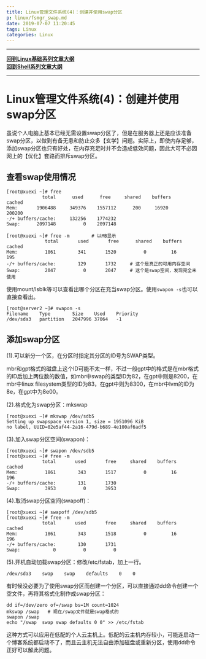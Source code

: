 ```yaml
---
title: Linux管理文件系统(4)：创建并使用swap分区
p: linux/fsmgr_swap.md
date: 2019-07-07 11:20:45
tags: Linux
categories: Linux
---
```


--------

**[回到Linux基础系列文章大纲](/linux/index)**  
**[回到Shell系列文章大纲](/shell/index)**  

--------

# Linux管理文件系统(4)：创建并使用swap分区


虽说个人电脑上基本已经无需设置swap分区了，但是在服务器上还是应该准备swap分区，以做到有备无患和防止众多【玄学】问题。实际上，即使内存足够，添加swap分区也只有好处，在内存充足时并不会造成低效问题，因此大可不必因网上的【优化】套路而排斥swap分区。

## 查看swap使用情况

```
[root@xuexi ~]# free
             total      used      free     shared    buffers     cached
Mem:       1906488     349376    1557112      200     16920      200200
-/+ buffers/cache:     132256    1774232
Swap:      2097148          0    2097148

[root@xuexi ~]# free -m        # 以MB显示
              total       used       free      shared    buffers     cached
Mem:          1861        341       1520          0         16        195
-/+ buffers/cache:        129       1732     # 这个是真正的可用内存空间
Swap:         2047          0       2047     # 这个是swap空间，发现完全未使用
```

使用mount/lsblk等可以查看出哪个分区在充当swap分区。使用`swapon -s`也可以直接查看出。

```
[root@server2 ~]# swapon -s
Filename    Type        Size    Used    Priority
/dev/sda3   partition   2047996 37064   -1
```

## 添加swap分区

(1).可以新分一个区，在分区时指定其分区的ID号为SWAP类型。

mbr和gpt格式的磁盘上这个ID可能不太一样，不过一般gpt中的格式是在mbr格式的ID后加上两位数的数值，如mbr中swap的类型ID为82，在gpt中则是8200，在mbr中linux filesystem类型的ID为83，在gpt中则为8300，在mbr中lvm的ID为8e，在gpt中为8e00。

(2).格式化为swap分区：mkswap

```
[root@xuexi ~]# mkswap /dev/sdb5
Setting up swapspace version 1, size = 1951096 KiB
no label, UUID=02e5af44-2a16-479d-b689-4e100af6adf5
```

(3).加入swap分区空间(swapon)：

```
[root@xuexi ~]# swapon /dev/sdb5   
[root@xuexi ~]# free -m
             total       used       free     shared    buffers     cached
Mem:          1861        343       1517          0         16        196
-/+ buffers/cache:        131       1730
Swap:         3953          0       3953 
```

(4).取消swap分区空间(swapoff)：

```
[root@xuexi ~]# swapoff /dev/sdb5
[root@xuexi ~]# free -m
             total       used       free     shared    buffers     cached
Mem:          1861        343       1518          0         16        196
-/+ buffers/cache:        130       1731
Swap:            0          0          0
```

(5).开机自动加载swap分区：修改/etc/fstab，加上一行。

```
/dev/sda3    swap    swap    defaults    0    0 
```

有时候没必要为了使用swap分区而创建一个分区，可以直接通过dd命令创建一个空文件，再将其格式化制作成swap分区：

```
dd if=/dev/zero of=/swap bs=1M count=1024
mkswap /swap   # 现在/swap文件就是swap格式的
swapon /swap
echo "/swap  swap swap defaults 0 0" >> /etc/fstab
```

这种方式可以应用在低配的个人云主机上。低配的云主机内存较小，可能连启动一个博客系统都启动不了，而且云主机无法自由添加磁盘或重新分区，使用dd命令正好可以解此问题。

